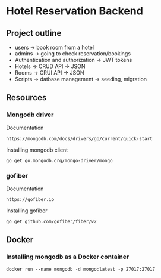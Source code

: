 # Hotel Reservation Backend

## Project outline

- users -> book room from a hotel
- admins -> going to check reservation/bookings
- Authentication and authorization -> JWT tokens
- Hotels -> CRUD API -> JSON
- Rooms -> CRUI API -> JSON
- Scripts -> datbase management -> seeding, migration

## Resources

### Mongodb driver

Documentation

```
https://mongodb.com/docs/drivers/go/current/quick-start
```

Installing mongodb client

```
go get go.mongodb.org/mongo-driver/mongo
```

### gofiber

Documentation

```
https://gofiber.io
```

Installing gofiber

```
go get github.com/gofiber/fiber/v2
```

## Docker

### Installing mongodb as a Docker container

```
docker run --name mongodb -d mongo:latest -p 27017:27017
```
